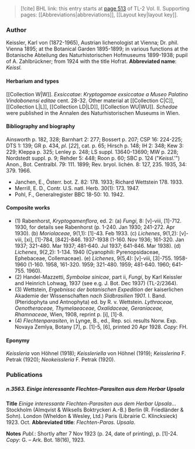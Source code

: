 > [!cite] BHL link: this entry starts at [page 513](https://www.biodiversitylibrary.org/page/33068755) of TL-2 Vol. II.
> Supporting pages: [[Abbreviations|abbreviations]], [[Layout key|layout key]].

### Author

Keissler, Karl von (1872-1965), Austrian lichenologist at Vienna; Dr. phil. Vienna 1895; at the Botanical Garden 1895-1899; in various functions at the Botanische Abteilung des Naturhistorischen Hofmuseums 1899-1938; pupil of A. Zahlbrückner; from 1924 with the title Hofrat. 
**Abbreviated name**: *Keissl.*

#### Herbarium and types

[[Collection W|W]].
*Exsiccatae*: *Kryptogamae exsiccatae a Museo Palatino Vindobonensi editae* cent. 28-32. Other material at [[Collection C|C]], [[Collection L|L]], [[Collection LD|LD]], [[Collection WU|WU]]. *Schedae* were published in the Annalen des Naturhistorischen Museums in Wien.

#### Bibliography and biography

Ainsworth p. 182, 328; Barnhart 2: 277; Bossert p. 207; CSP 16: 224-225; DTS 1: 139; GR p. 434, *pl*. \[*22*\], cat. p. 65; Hirsch p. 148; IH 2: 348; Kew 3: 229; Kleppa p. 325; Lenley p. 248; LS suppl. 13640-13690; MW p. 228; Nordstedt suppl. p. 9; Rehder 5: 448; Roon p. 60; SBC p. 124 ("*Keissl*.'") Anon., Bot. Centralbl. 79: 111. 1899; Rev. bryol. lichén. 8: 127, 235. 1935, 34: 379. 1966.
- Janchen, E., Österr. bot. Z. 82: 178. 1933; Richard Wettstein 178. 1933.
- Merrill, E. D., Contr. U.S. natl. Herb. 30(1): 173. 1947.
- Pohl, F., Generalregister BBC 18-50: 10. 1942.

#### Composite works

- (1) Rabenhorst, *Kryptogamenflora*, ed. 2:
(a) *Fungi*, 8: \[v\]-viii, \[1\]-712. 1930, for details see Rabenhorst (p. 1-240. Jan 1930; 241-272. Apr 1930).
(b) *Moriolaceae*, 9(1,1): \[1\]-43. Feb 1933.
(c) *Lichenes*, 9(1,2): \[v\]-viii, \[xi\], \[1\]-784, \[842\]-846. 1937-1938 (1-160. Nov 1936; 161-320. Jan 1937; 321-480. Mar 1937; 481-640. Jul 1937; 641-846. Mar 1938).
(d) *Lichenes*, 9(2,2): 1-134. 1940 (Cyanophili: Pyrenopsidaceae, Ephebaceae, Collemaceae).
(e) *Lichenes*, 9(5,4): \[v\]-viii, \[3\]-755. 1958-1960 (1-160. 1958, 161-320. 1959; 321-480. 1959; 481-640. 1960; 641-755. 1960).
- (2) Handel-Mazzetti, *Symbolae sinicae*, part ii, *Fungi*, by Karl Keissler and Heinrich Lohwag, 1937 (see e.g. J. Bot. Dec 1937) (TL-2/2364).
- (3) Wettstein, *Ergebnissc der botanischen Expedition* der kaiserlichen Akademie der Wissenschaften *nach Siidbrasilien 1901*. I. Band. (Pteridophyta und Antnophyta) ed. by R. v. Wettstein. *Lythraceae, Oenotheraceae, Thymelaeaceae, Oxalidaceae, Geraniaceae, Rhamnaceae*, Wien, 1908, reprint p. \[i\], \[1\]-8.
- (4) *Flechtenparasiten*, in Lynge, B., ed., Rep. sci. results Norw. Exp. Novaya Zemlya, Botany \[7\], p. \[1\]-5, \[6\], printed 20 Apr 1928. *Copy*: FH.

#### Eponymy

*Keissleria* von Höhnel (1918); *Keissleriella* von Höhnel (1919); *Keisslerina* F. Petrak (1920); *Neokeissleria* F. Petrak (1920).

### Publications

##### n.3563. Einige interessante Flechten-Parasiten aus dem Herbar Upsala

**Title**
*Einige interessante Flechten-Parasiten aus dem Herbar Upsala*... Stockholm (Almqvist & Wiksells Boktryckeri A.-B.) Berlin (R. Friedländer & Sohn). London (Wheldon & Wesley, Ltd.) Paris (Librairie C. Klincksieck) 1923. Oct.
**Abbreviated title**: *Flechten-Paras. Upsala*.

**Notes**
*Publ*.: Shortly after 7 Nov 1923 (p. 24, date of printing), p. \[1\]-24. *Copy*: G. – Ark. Bot. 18(16), 1923.

